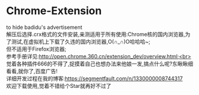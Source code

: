 # Chrome-Extension   <br>
to  hide badidu's advertisement<br>
解压后选择.crx格式的文件安装,亲测适用于所有使用:Chrome核的国内浏览器,为了测试,在虚拟机上下载了久违的国内浏览器,O(∩_∩)O哈哈哈~;<br>
但不适用于Firefox浏览器;<br>
参考手册详见:http://open.chrome.360.cn/extension_dev/overview.html;<br>
觉着各种插件666的不得了,捉摸着自己也想办法来他娘一发,搞点什么呢?东瞅瞅细看看,就你了,百度广告!<br>
详细开发过程在我的博客:https://segmentfault.com/n/1330000008744317<br>
欢迎下载使用,觉着不错给个Star就再好不过了
